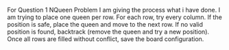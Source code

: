 For Question 1 NQueen Problem I am giving the process what i have done.
I am trying to place one queen per row.
For each row, try every column.
If the position is safe, place the queen and move to the next row.
If no valid position is found, backtrack (remove the queen and try a new position).
Once all rows are filled without conflict, save the board configuration.
